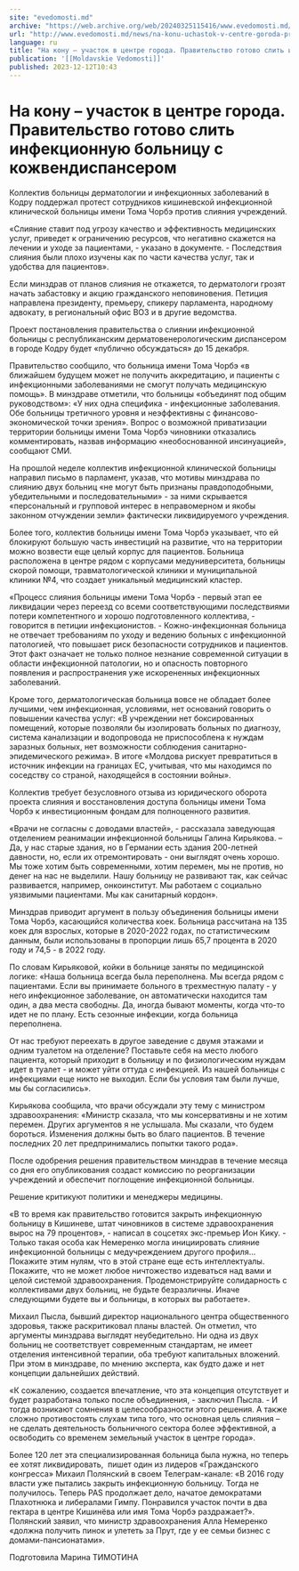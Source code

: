 ```yaml
---
site: "evedomosti.md"
archive: "https://web.archive.org/web/20240325115416/www.evedomosti.md/news/na-konu-uchastok-v-centre-goroda-pravitelstvo-gotovo-slit-in"
url: "http://www.evedomosti.md/news/na-konu-uchastok-v-centre-goroda-pravitelstvo-gotovo-slit-in"
language: ru
title: "На кону – участок в центре города. Правительство готово слить инфекционную больницу с кожвендиспансером"
publication: '[[Moldavskie Vedomosti]]'
published: 2023-12-12T10:43
---
```


# На кону – участок в центре города. Правительство готово слить инфекционную больницу с кожвендиспансером

Коллектив больницы дерматологии и инфекционных заболеваний в Кодру поддержал протест сотрудников кишиневской инфекционной клинической больницы имени Тома Чорбэ против слияния учреждений.

«Слияние ставит под угрозу качество и эффективность медицинских услуг, приведет к ограничению ресурсов, что негативно скажется на лечении и уходе за пациентами, - указано в документе. - Последствия слияния были плохо изучены как по части качества услуг, так и удобства для пациентов».

Если минздрав от планов слияния не откажется, то дерматологи грозят начать забастовку и акцию гражданского неповиновения. Петиция направлена президенту, премьеру, спикеру парламента, народному адвокату, в региональный офис ВОЗ и в другие ведомства.

Проект постановления правительства о слиянии инфекционной больницы с республиканским дерматовенерологическим диспансером в городе Кодру будет «публично обсуждаться» до 15 декабря.

Правительство сообщило, что больница имени Тома Чорбэ «в ближайшем будущем может не получить аккредитацию, и пациенты с инфекционными заболеваниями не смогут получать медицинскую помощь». В минздраве отметили, что больницы «объединят под общим руководством»: «У них одна специфика - инфекционные заболевания. Обе больницы третичного уровня и неэффективны с финансово-экономической точки зрения». Вопрос о возможной приватизации территории больницы имени Тома Чорбэ чиновники отказались комментировать, назвав информацию «необоснованной инсинуацией», сообщают СМИ.

На прошлой неделе коллектив инфекционной клинической больницы направил письмо в парламент, указав, что мотивы минздрава по слиянию двух больниц «не могут быть признаны правдоподобными, убедительными и последовательными» - за ними скрывается «персональный и групповой интерес в неправомерном и якобы законном отчуждении земли» фактически ликвидируемого учреждения.

Более того, коллектив больницы имени Тома Чорбэ указывает, что ей блокируют большую часть инвестиций на развитие, что на территории можно возвести еще целый корпус для пациентов. Больница расположена в центре рядом с корпусами медуниверситета, больницы скорой помощи, травматологической клиники и муниципальной клиники №4, что создает уникальный медицинский кластер.

«Процесс слияния больницы имени Тома Чорбэ - первый этап ее ликвидации через переезд со всеми соответствующими последствиями потери компетентного и хорошо подготовленного коллектива, - говорится в петиции инфекционистов. - Кожно-инфекционная больница не отвечает требованиям по уходу и ведению больных с инфекционной патологией, что повышает риск безопасности сотрудников и пациентов. Этот факт означает не только полное незнание современной ситуации в области инфекционной патологии, но и опасность повторного появления и распространения уже искорененных инфекционных заболеваний.

Кроме того, дерматологическая больница вовсе не обладает более лучшими, чем инфекционная, условиями, нет оснований говорить о повышении качества услуг: «В учреждении нет боксированных помещений, которые позволяли бы изолировать больных по диагнозу, система канализации и водопровода не приспособлена к нуждам заразных больных, нет возможности соблюдения санитарно-эпидемического режима». В итоге «Молдова рискует превратиться в источник инфекции на границах ЕС, учитывая, что мы находимся по соседству со страной, находящейся в состоянии войны».

Коллектив требует безусловного отзыва из юридического оборота проекта слияния и восстановления доступа больницы имени Тома Чорбэ к инвестиционным фондам для полноценного развития.

«Врачи не согласны с доводами властей», - рассказала заведующая отделением реанимации инфекционной больницы Галина Кирьякова. – Да, у нас старые здания, но в Германии есть здания 200-летней давности, но, если их отремонтировать - они выглядят очень хорошо. Мы тоже хотим быть современными, хотим перемен, мы не против, но денег на нас не выделили. Нашу больницу не развивают так, как сейчас развивается, например, онкоинститут. Мы работаем с социально уязвимыми пациентами. Мы как санитарный кордон».

Минздрав приводит аргумент в пользу объединения больницы имени Тома Чорбэ, касающийся количества коек. Больница рассчитана на 135 коек для взрослых, которые в 2020-2022 годах, по статистическим данным, были использованы в пропорции лишь 65,7 процента в 2020 году и 74,5 - в 2022 году.

По словам Кирьяковой, койки в больнице заняты по медицинской логике: «Наша больница всегда была переполнена. Мы всегда рядом с пациентами. Если вы принимаете больного в трехместную палату - у него инфекционное заболевание, он автоматически находится там один, а два места свободны. Да, иногда бывают моменты, когда что-то идет не по плану. Есть сезонные инфекции, когда больница переполнена.

От нас требуют переехать в другое заведение с двумя этажами и одним туалетом на отделение? Поставьте себя на место любого пациента, который приходит в больницу и по физиологическим нуждам идет в туалет - и может уйти оттуда с инфекцией. Из нашей больницы с инфекциями еще никто не выходил. Если бы условия там были лучше, мы бы согласились».

Кирьякова сообщила, что врачи обсуждали эту тему с министром здравоохранения: «Министр сказала, что мы консервативны и не хотим перемен. Других аргументов я не услышала. Мы сказали, что будем бороться. Изменения должны быть во благо пациентов. В течение последних 20 лет предпринимались попытки такого рода».

После одобрения решения правительством минздрав в течение месяца со дня его опубликования создаст комиссию по реорганизации учреждений и обеспечит поглощение инфекционной больницы.

Решение критикуют политики и менеджеры медицины.

«В то время как правительство готовится закрыть инфекционную больницу в Кишиневе, штат чиновников в системе здравоохранения вырос на 79 процентов», - написал в соцсетях экс-премьер Ион Кику. - Только такая особа как Немеренко могла инициировать слияние инфекционной больницы с медучреждением другого профиля… Покажите этим нулям, что в этой стране еще есть интеллектуалы. Покажите, что не может любое ничтожество издеваться над вами и целой системой здравоохранения. Продемонстрируйте солидарность с коллективами двух больниц, не будьте безразличны. Иначе следующими будете вы и больницы, в которых вы работаете».

Михаил Пысла, бывший директор национального центра общественного здоровья, также раскритиковал планы властей. Он отметил, что аргументы минздрава выглядят неубедительно. Ни одна из двух больниц не соответствует современным стандартам, не имеет отделения интенсивной терапии, оба требуют капитальных вложений. При этом в минздраве, по мнению эксперта, как будто даже и нет концепции дальнейших действий.

«К сожалению, создается впечатление, что эта концепция отсутствует и будет разработана только после объединения, - заключил Пысла. - И тогда возникают сомнения в целесообразности этого решения. А также сложно противостоять слухам типа того, что основная цель слияния – не сделать деятельность больничного сектора более эффективной, а освободить со временем земельный участок в центре города».

Более 120 лет эта специализированная больница была нужна, но теперь ее хотят ликвидировать,  пишет один из лидеров «Гражданского конгресса» Михаил Полянский в своем Телеграм-канале: «В 2016 году власти уже пытались закрыть инфекционную больницу. Тогда не получилось. Теперь PAS продолжает дело, начатое демократами Плахотнюка и либералами Гимпу. Понравился участок почти в два гектара в центре Кишинёва или имя Тома Чорбэ раздражает?». Полянский заявил, что министр здравоохранения Алла Немеренко «должна получить пинок и улететь за Прут, где у ее семьи бизнес с домами-пансионатами».

Подготовила Марина ТИМОТИНА